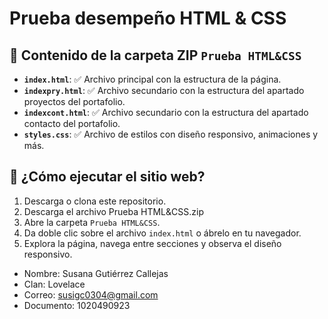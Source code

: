 # Prueba desempeño HTML & CSS

## 📁 Contenido de la carpeta ZIP `Prueba HTML&CSS`
- **`index.html`**: ✅ Archivo principal con la estructura de la página.
- **`indexpry.html`**: ✅ Archivo secundario con la estructura del apartado proyectos del portafolio.
- **`indexcont.html`**: ✅ Archivo secundario con la estructura del apartado contacto del portafolio.
- **`styles.css`**: ✅ Archivo de estilos con diseño responsivo, animaciones y más.

## 🚀 ¿Cómo ejecutar el sitio web?

1. Descarga o clona este repositorio.
2. Descarga el archivo Prueba HTML&CSS.zip
3. Abre la carpeta `Prueba HTML&CSS`.
4. Da doble clic sobre el archivo `index.html` o ábrelo en tu navegador.
5. Explora la página, navega entre secciones y observa el diseño responsivo.

- Nombre: Susana Gutiérrez Callejas
- Clan: Lovelace 
- Correo: susigc0304@gmail.com
- Documento: 1020490923

